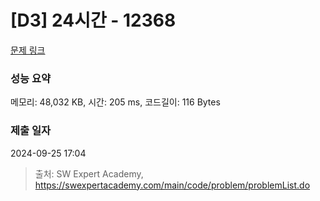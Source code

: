 # [D3] 24시간 - 12368 

[문제 링크](https://swexpertacademy.com/main/code/problem/problemDetail.do?contestProbId=AXsEBlLqedsDFARX) 

### 성능 요약

메모리: 48,032 KB, 시간: 205 ms, 코드길이: 116 Bytes

### 제출 일자

2024-09-25 17:04



> 출처: SW Expert Academy, https://swexpertacademy.com/main/code/problem/problemList.do